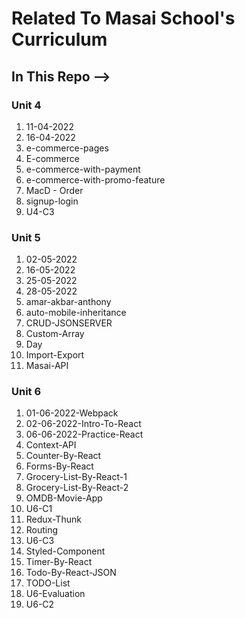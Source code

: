 <h1>Related To Masai School's Curriculum</h1>

<h2>In This Repo  --> </h2>

<h3>Unit 4</h3>
<ol>
    <li>11-04-2022</li>
    <li>16-04-2022</li>
    <li>e-commerce-pages</li>
    <li>E-commerce</li>
    <li>e-commerce-with-payment</li>
    <li>e-commerce-with-promo-feature</li>
    <li>MacD - Order</li>
    <li>signup-login</li>
    <li>U4-C3</li>
</ol>
<h3>Unit 5</h3>
<ol>
    <li>02-05-2022</li>
    <li>16-05-2022</li>
    <li>25-05-2022</li>
    <li>28-05-2022</li>
    <li>amar-akbar-anthony</li>
    <li>auto-mobile-inheritance</li>
    <li>CRUD-JSONSERVER</li>
    <li>Custom-Array</li>
    <li>Day</li>
    <li>Import-Export</li>
    <li>Masai-API</li>
</ol>
<h3>Unit 6</h3>
<ol>
    <li>01-06-2022-Webpack</li>
    <li>02-06-2022-Intro-To-React</li>
    <li>06-06-2022-Practice-React</li>
    <li>Context-API</li>
    <li>Counter-By-React</li>
    <li>Forms-By-React</li>
    <li>Grocery-List-By-React-1</li>
    <li>Grocery-List-By-React-2</li>
    <li>OMDB-Movie-App</li>
    <li>U6-C1</li>
    <li>Redux-Thunk</li>
    <li>Routing</li>
    <li>U6-C3</li>
    <li>Styled-Component</li>
    <li>Timer-By-React</li>
    <li>Todo-By-React-JSON</li>
    <li>TODO-List</li>
    <li>U6-Evaluation</li>
    <li>U6-C2</li>
</ol>
